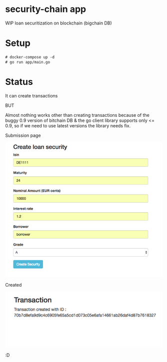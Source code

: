 security-chain app
==================

WIP loan securitization on blockchain (bigchain DB)

Setup
======

```
# docker-compose up -d
# go run app/main.go
```

Status
=======

It can create transactions

BUT

Almost nothing works other than creating transactions because of the buggy 0.9 version of bitchain DB
& the go client library supports only <= 0.9, so if we need to use latest versions the library needs fix. 

Submission page

![Form](files/form.png "Form")

Created

![Created](files/success.png "Created")

:D
